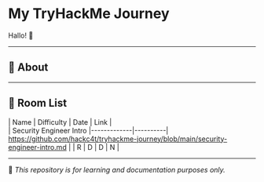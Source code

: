 # My TryHackMe Journey

Hallo! 👋  


---

## 📘 About


---

## 📂 Room List
| Name | Difficulty | Date | Link |  
| Security Engineer Intro |-------------|----------| https://github.com/hackc4t/tryhackme-journey/blob/main/security-engineer-intro.md |
| R | D | D | N |

---

🧠 *This repository is for learning and documentation purposes only.*
